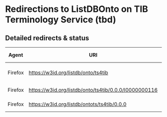 # Redirections to ListDBOnto on TIB Terminology Service (tbd)

## Detailed redirects & status

| Agent   | URI                                                   | expected                                                                                                                 | resolved to | status          | comment             |
|---------|-------------------------------------------------------|--------------------------------------------------------------------------------------------------------------------------|-------------|-----------------|---------------------|
| Firefox | <https://w3id.org/listdb/onto/ts4tib>                   | <https://service.tib.eu/ts4tib/ontologies/listdbonto>                                                                      |             | STILL UNDEFINED | probably not needed |
| Firefox | <https://w3id.org/listdb/onto/ts4tib/0.0.0/I0000000116> | <https://service.tib.eu/ts4tib/ontologies/listdbonto-0-0-0/terms?iri=https%3A%2F%2Fw3id.org%2Flistdb%2Fonto%23I0000000116> |             | STILL UNDEFINED |                     |
| Firefox | <https://w3id.org/listdb/ontots/ts4tib/0.0.0>           | <https://service.tib.eu/ts4tib/ontologies/listdbonto-0-0-0>                                                                |             | STILL UNDEFINED |                     |